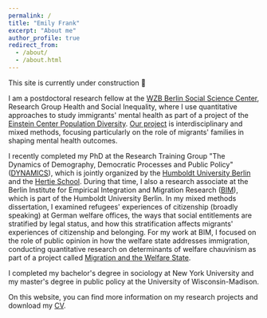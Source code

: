 ```yaml
---
permalink: /
title: "Emily Frank"
excerpt: "About me"
author_profile: true
redirect_from: 
  - /about/
  - /about.html
---
```

This site is currently under construction 🚧

I am a postdoctoral research fellow at the [WZB Berlin Social Science Center](https://www.wzb.eu/en), Research Group Health and Social Inequality, where I use quantitative approaches to study immigrants' mental health as part of a project of the [Einstein Center Population Diversity](https://einstein-diversity.com/). [Our project](https://einstein-diversity.com/research/migrant-families-mental-health/) is interdisciplinary and mixed methods, focusing particularly on the role of migrants' families in shaping mental health outcomes. 

I recently completed my PhD at the Research Training Group "The Dynamics of Demography, Democratic Processes and Public Policy" ([DYNAMICS](https://www.sowi.hu-berlin.de/en/dynamics)), which is jointly organized by the [Humboldt University Berlin](https://www.hu-berlin.de/en) and the [Hertie School](https://www.hertie-school.org/en/). During that time, I also a research associate at the Berlin Institute for Empirical Integration and Migration Research ([BIM](https://www.bim.hu-berlin.de/en/bim-start)), which is part of the Humboldt University Berlin. In my mixed methods dissertation, I examined refugees' experiences of citizenship (broadly speaking) at German welfare offices, the ways that social entitlements are stratified by legal status, and how this stratification affects migrants' experiences of citizenship and belonging. For my work at BIM, I focused on the role of public opinion in how the welfare state addresses immigration, conducting quantitative research on determinants of welfare chauvinism as part of a project called [Migration and the Welfare State](https://www.projekte.hu-berlin.de/de/migsoz).

I completed my bachelor's degree in sociology at New York University and my master's degree in public policy at the University of Wisconsin-Madison.

On this website, you can find more information on my research projects and download my [CV](/cv).
